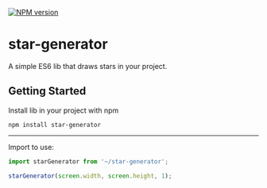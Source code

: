 [![NPM version](https://img.shields.io/npm/v/star-generator)](https://www.npmjs.com/package/star-generator)

# star-generator
A simple ES6 lib that draws stars in your project.

## Getting Started
Install lib in your project with npm
```
npm install star-generator
```
---
Import to use:
```js
import starGenerator from '~/star-generator';

starGenerator(screen.width, screen.height, 1);
```
